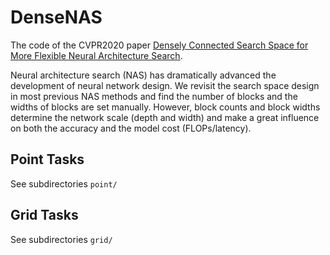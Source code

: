 # DenseNAS

The code of the CVPR2020 paper [Densely Connected Search Space for More Flexible Neural Architecture Search](https://arxiv.org/abs/1906.09607).

Neural architecture search (NAS) has dramatically advanced the development of neural network design. We revisit the search space design in most previous NAS methods and find the number of blocks and the widths of blocks are set manually. However, block counts and block widths determine the network scale (depth and width) and make a great influence on both the accuracy and the model cost (FLOPs/latency).


## Point Tasks
See subdirectories `point/`

## Grid Tasks

See subdirectories `grid/`


